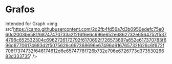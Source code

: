 # Grafos
Intended for Graph
<img  src'https://camo.githubusercontent.com/2d2fb4fd56a7d3b0950edefc75e060d2003be581/68747470733a2f2f6f6e6c696e652e6862732e6564752f5374796c652532304c6962726172792f6170692f726573697a652e617370783f696d67706174683d2f5075626c697368696e67496d616765732f626c6f672f706f7374732f646174612d6e6574776f726b732e706e6726773d37353026683d333735' />
